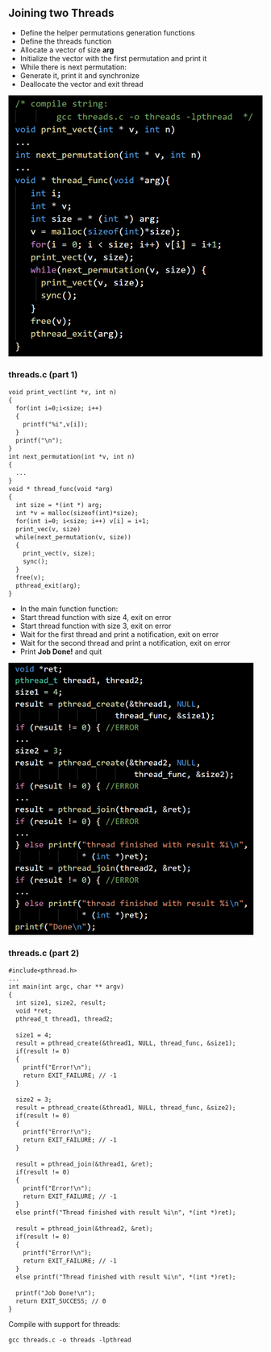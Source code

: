 ## Joining two Threads

- Define the helper permutations generation functions 
- Define the threads function
- Allocate a vector of size **arg**
- Initialize the vector with the first permutation and print it
- While there is next permutation:
- Generate it, print it and synchronize
- Deallocate the vector and exit thread

![07_1.png](07_1.png) 

### threads.c (part 1)

```
void print_vect(int *v, int n)
{
  for(int i=0;i<size; i++)
  {
    printf("%i",v[i]);
  }
  printf("\n");
}
int next_permutation(int *v, int n)
{
  ...
}
void * thread_func(void *arg)
{
  int size = *(int *) arg;
  int *v = malloc(sizeof(int)*size);
  for(int i=0; i<size; i++) v[i] = i+1;
  print_vec(v, size)
  while(next_permutation(v, size)) 
  {
    print_vect(v, size);
	sync();
  }
  free(v);
  pthread_exit(arg);
}
```

- In the main function function:
- Start thread function with size 4, exit on error
- Start thread function with size 3, exit on error
- Wait for the first thread and print a notification, exit on error
- Wait for the second thread and print a notification, exit on error
- Print **Job Done!** and quit

![07_2.png](07_2.png) 

### threads.c (part 2)
```
#include<pthread.h>
...
int main(int argc, char ** argv)
{
  int size1, size2, result;
  void *ret;
  pthread_t thread1, thread2;
  
  size1 = 4;
  result = pthread_create(&thread1, NULL, thread_func, &size1);
  if(result != 0)
  {
    printf("Error!\n");
    return EXIT_FAILURE; // -1
  }
  
  size2 = 3;
  result = pthread_create(&thread1, NULL, thread_func, &size2);
  if(result != 0)
  {
    printf("Error!\n");
    return EXIT_FAILURE; // -1
  }
  
  result = pthread_join(&thread1, &ret);
  if(result != 0)
  {
    printf("Error!\n");
    return EXIT_FAILURE; // -1
  }
  else printf("Thread finished with result %i\n", *(int *)ret);
  
  result = pthread_join(&thread2, &ret);
  if(result != 0)
  {
    printf("Error!\n");
    return EXIT_FAILURE; // -1
  }
  else printf("Thread finished with result %i\n", *(int *)ret);
  
  printf("Job Done!\n");
  return EXIT_SUCCESS; // 0
}
```

Compile with support for threads:
```
gcc threads.c -o threads -lpthread
```